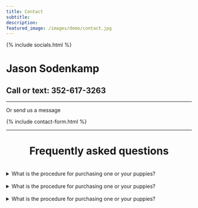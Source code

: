 ```yaml
---
title: Contact
subtitle: 
description: 
featured_image: /images/demo/contact.jpg
---
```


{% include socials.html %}
<h1>Jason Sodenkamp</h1>
<h2>Call or text: 352-617-3263</h2>

---

<p>Or send us a message</p>
{% include contact-form.html %}

---
	
<h1 style="text-align: center;">Frequently asked questions</h1>
<br>
<div>

	
<div>
	<details>
		<summary>
			What is the procedure for purchasing one or your
			puppies?
		</summary>
		<p>
			Filling out our application would be the first step to
			purchasing a puppy. We place our puppies on a first come
			basis and all puppies under 8 weeks require a
			non-refundable deposit.
		</p>
	</details>
</div>
<br>

<div>
	<details>
		<summary>
			What is the procedure for purchasing one or your
			puppies?
		</summary>
		<p>
			Filling out our application would be the first step to
			purchasing a puppy. We place our puppies on a first come
			basis and all puppies under 8 weeks require a
			non-refundable deposit.
		</p>
	</details>
</div>
<br>

<div>
	<details>
		<summary>
			What is the procedure for purchasing one or your
			puppies?
		</summary>
		<p>
			Filling out our application would be the first step to
			purchasing a puppy. We place our puppies on a first come
			basis and all puppies under 8 weeks require a
			non-refundable deposit.
		</p>
	</details>
</div>
<br>

</div>
